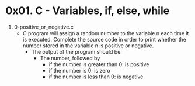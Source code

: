 # 0x01. C - Variables, if, else, while

1. 0-positive_or_negative.c
   - C program will assign a random number to the variable n each time it is executed. Complete the source code in order to print whether the number stored in the variable n is positive or negative.
     - The output of the program should be:
       - The number, followed by
         - if the number is greater than 0: is positive
         - if the number is 0: is zero
         - if the number is less than 0: is negative

